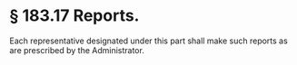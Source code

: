 # § 183.17   Reports.

Each representative designated under this part shall make such reports as are prescribed by the Administrator. 




